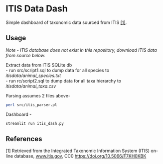 # ITIS Data Dash

Simple dashboard of taxonomic data sourced from ITIS [[1]](#1).

## Usage

*Note - ITIS database does not exist in this repository, download ITIS data from source below.* 

Extract data from ITIS SQLite db  
    - run src/script1.sql to dump data for all species to *itisdata/animal_species.txt*  
    - run rc/script2.sql to dump data for all taxa hierarchy to *itisdata/animal_taxa.csv*  

Parsing assumes 2 files above- 
```bash
perl src/itis_parser.pl 
```

Dashboard -
```bash
streamlit run itis_dash.py
```
## References
<a id="1">[1]</a> 
Retrieved from the Integrated Taxonomic Information System (ITIS) on-line database, www.itis.gov, CC0
https://doi.org/10.5066/F7KH0KBK
